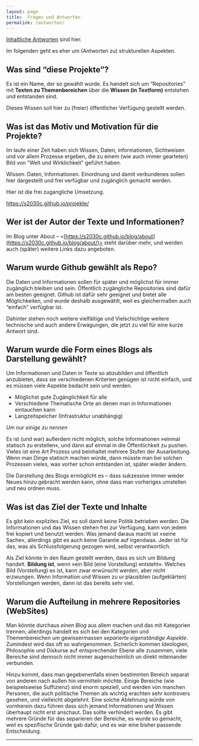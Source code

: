 ```yaml
---
layout: page
title:  Fragen und Antworten
permalink: /antworten/
---
```


[Inhaltliche Antworten](../antworten-inhaltlich/) sind hier. 

Im folgenden geht es eher um (Antworten zu) strukturellen Aspekten.

## Was sind “diese Projekte”?

Es ist ein Name, der so gewählt wurde. Es handelt sich um “Repositories” mit **Texten zu Themenbereichen** über die **Wissen (in Textform)** entstehen und entstanden sind. 

Dieses Wissen soll hier zu (freier)  öffentlicher Verfügung gestellt werden.





## Was ist das Motiv und Motivation für die Projekte?

Im laufe einer Zeit haben sich Wissen, Daten, informationen, Sichtweisen und vor allem Prozesse ergeben, die zu einem (wie auch immer gearteten) Bild von "Welt und Wirklichkeit" geführt haben.

Wissen. Daten, Informationen. Einordnung und damit verbundenes sollen hier dargestellt und frei verfügbar und zugänglich gemacht werden.



Hier ist die frei zugangliche Umsetzung. 


<https://s2030c.github.io/projekte/> 


## Wer ist der Autor der Texte und Informationen?

Im Blog unter About – <[https://s2030c.github.io/blog/about](https://s2030c.github.io/blog/about/)> steht darüber mehr, und werden auch (später) weitere Links dazu angeboten. 

## Warum wurde Github gewählt als Repo? 

Die Daten und Informationen sollen für später und möglichst für immer zugänglich bleiben und sein. Öffentlich zugängliche Repositories sind dafür am besten geeignet. Github ist dafür sehr geeignet und bietet alle Möglichkeiten, und wurde deshalb ausgewählt, weil es gleichermaßen auch “einfach” verfügbar ist. 

Dahinter stehen noch weitere vielfältige und Vielschichtige weitere technische und auch andere Erwägungen, die jetzt zu viel für eine kurze Antwort sind. 

## Warum wurde die Form eines Blogs als Darstellung gewählt? 

Um Informationen und Daten in Texte so abzubilden und öffentlich anzubieten, dass sie verschiedenen Kriterien genügen ist nicht einfach, und es müssen viele Aspekte bedacht sein und werden. 

* Möglichst gute Zugänglichkeit für alle   
* Verschiedene Thematische Orte an denen man in Informationen eintauchen kann  
* Langzeitspeicher (Infrastruktur unabhängig)

*Um nur einige zu nennen*

Es ist (und war) außerdem nicht möglich, solche Informationen »einmal statisch zu erstellen«, und dann auf einmal in die Öffentlichkeit zu pushen. Vieles ist eine Art Prozess und beinhaltet mehrere Stufen der Ausarbeitung. Wenn man Dinge statisch machen würde, dann müsste man bei solchen Prozessen vieles, was vorher schon entstanden ist, später wieder ändern. 

Die Darstellung des Blogs ermöglicht es – dass sukzessive immer wieder Neues hinzu gebracht werden kann, ohne dass man vorheriges umstellen und neu ordnen muss. 

## Was ist das Ziel der Texte und Inhalte

Es gibt kein explizites Ziel, es soll damit keine Politik betrieben werden. Die Informationen und das Wissen stehen frei zur Verfügung, kann von jedem frei kopiert und benutzt werden. Was jemand daraus macht ist »seine Sache«, allerdings gibt es auch keine Garantie auf irgendwas. Jeder ist für das, was als Schlussfolgerung gezogen wird, selbst verantwortlich. 

Als Ziel könnte in den Raum gestellt werden, dass es sich um Bildung handelt. **Bildung ist**, wenn »ein Bild (eine Vorstellung) entsteht«. Welches Bild (Vorstellung) es ist, kann zwar erwünscht werden, aber nicht erzwungen. Wenn Information und Wissen zu ur plausiblen (aufgeklärten) Vorstellungen werden, dann ist das bereits sehr viel. 

## Warum die Aufteilung in mehrere Repositories (WebSites)

Man könnte durchaus *einen Blog* aus allem machen und das mit Kategorien trennen; allerdings handelt es sich bei den Kategorien und Themenbereichen um gewissermassen *separierte eigenständige Aspekte*. Zumindest wird das oft so wahrgenommen. Sicherlich kommen Ideologien, Philosophie und Diskurse auf entsprechender Ebene alle zusammen, viele Bereiche sind dennoch nicht immer augenscheinlich un direkt miteinander verbunden. 

Hinzu kommt, dass man gegebenenfalls einen bestimmten Bereich separat von anderen nach außen hin vermitteln möchte. Einige Bereiche (wie beispielsweise Suffizienz) sind enorm speziell, und werden von manchen Personen, die auch politische Themen als wichtig erachten sehr kontrovers gesehen, und vielleicht abgelehnt. Eine solche Ablehnung würde von vornherein dazu führen dass sich jemand Informationen und Wissen überhaupt nicht erst anschaut. Das sollte verhindert werden. Es gibt mehrere Gründe für das separieren der Bereiche, es wurde so gemacht, weil es spezifische Gründe gab dafür, und es war eine bisher passende Entscheidung. 




----



